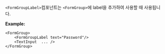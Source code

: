 `<FormGroupLabel>`컴포넌트는 `<FormGroup>`에 label을 추가하여 사용할 때 사용됩니다.

**Example:**

```
<FormGroup>
    <FormGroupLabel text="Password"/>
    <TextInput  ... />
</FormGroup>
```
